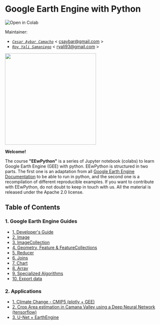 # Google Earth Engine with Python

<a href="https://colab.research.google.com/github/csaybar/EEwPython/blob/master/index.ipynb"><img align="left" src="https://colab.research.google.com/assets/colab-badge.svg" alt="Open in Colab" title="Open and Execute in Google Colaboratory"></a>

<br>

Maintainer:
- [*`Cesar Aybar Camacho`*](https://csaybar.github.io)  < csaybar@gmail.com >
- [*`Roy Yali Samaniego`*]()  < ryali93@gmail.com >

<img src = 'https://sitejerk.com/images/google-earth-logo-png-5.png' width  =300px>


**Welcome!**

The course **"EEwPython"** is a series of Jupyter notebook (colabs) to learn Google Earth Engine (GEE) with python. EEwPython is structured in two parts. The first one is an adaptation from all [Google Earth Engine Documentation](https://developers.google.com/earth-engine/) to be able to run in python, and the second one is a recompilation of different reproducible examples. If you want to contribute with EEwPython, do not doubt to keep in touch with us. All the material is released under the Apache 2.0 license.

## Table of Contents

### 1. Google Earth Engine Guides
- [1. Developer's Guide](1_Introduction.ipynb)
- [2. Image](2_eeImage.ipynb)
- [3. ImageCollection](3_eeImageCollection.ipynb)
- [4. Geometry, Feature & FeatureCollections](4_features.ipynb)
- [5. Reducer](5_Reducer.ipynb)
- [6. Joins](6_Joins.ipynb)
- [7. Chart](7_Chart.ipynb)
- [8. Array](8_Array.ipynb)
- [9. Specialized Algorithms](9_SpecializedAlgorithms.ipynb)
- [10. Export data](10_Export.ipynb)

### 2. Applications
- [1. Climate Change - CMIP5 (plotly + GEE)](cmip5.ipynb)
- [2. Crop Area estimation in Camana Valley using a Deep Neural Network (tensorflow)](dnn_demo.ipynb)
- [3. U-Net + EarthEngine](cnn_demo.ipynb)
